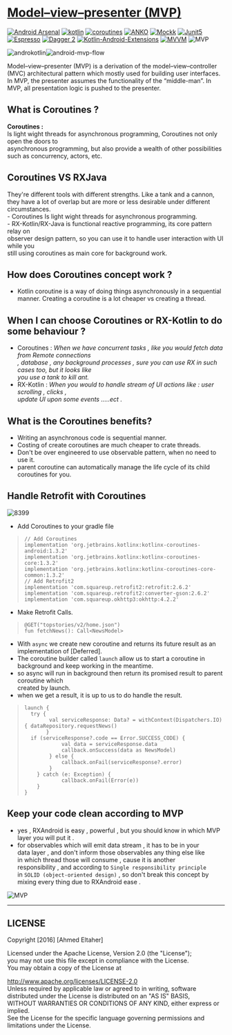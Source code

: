 # [Model–view–presenter (MVP)](https://github.com/ahmedeltaher/Android-MVP-Architecture)
  
[![Android Arsenal](https://img.shields.io/badge/Android%20Arsenal-android--best--practices-brightgreen.svg?style=flat)](https://android-arsenal.com/details/3/4975)  [![kotlin](https://img.shields.io/badge/Kotlin-1.3.xxx-brightgreen.svg)](https://kotlinlang.org/)  [![coroutines](https://img.shields.io/badge/coroutines-asynchronous-red.svg)](https://kotlinlang.org/docs/reference/coroutines-overview.html) [![ANKO](https://img.shields.io/badge/Anko-commons-blue.svg)](https://github.com/Kotlin/anko) [![Mockk](https://img.shields.io/badge/Mockk-testing-yellow.svg)](https://mockk.io/)      [![Junit5](https://img.shields.io/badge/Junit5-testing-yellowgreen.svg)](https://junit.org/junit5/)   [![Espresso](https://img.shields.io/badge/Espresso-testing-lightgrey.svg)](https://developer.android.com/training/testing/espresso/)  [![Dagger 2](https://img.shields.io/badge/Dagger-2.xx-orange.svg)](https://google.github.io/dagger/)  [![Kotlin-Android-Extensions ](https://img.shields.io/badge/Kotlin--Android--Extensions-plugin-red.svg)](https://kotlinlang.org/docs/tutorials/android-plugin.html) [![MVVM ](https://img.shields.io/badge/Clean--Code-MVVM-brightgreen.svg)](https://github.com/googlesamples/android-architecture)  ![MVP ](https://img.shields.io/badge/Clean--Code-MVP-brightgreen.svg)  
  
  
![androkotlin](https://user-images.githubusercontent.com/1812129/68315997-facddf80-00b8-11ea-81f7-64980da690f1.png)![android-mvp-flow](https://user-images.githubusercontent.com/1812129/68316088-1e912580-00b9-11ea-9a1d-717afa920318.png)  
  
Model–view–presenter (MVP) is a derivation of the model–view–controller (MVC) architectural pattern which mostly used for building user interfaces. In MVP, the presenter assumes the functionality of the “middle-man”. In MVP, all presentation logic is pushed to the presenter.  
  
**What is Coroutines ?**  
-------------------  
 **Coroutines :**  
Is light wight threads for asynchronous programming, Coroutines not only open the doors to  
asynchronous programming, but also provide a wealth of other possibilities such as concurrency, actors, etc.  
  
**Coroutines VS RXJava**  
-------------------  
They're different tools with different strengths. Like a tank and a cannon, they have a lot of overlap but are more or less desirable under different circumstances.  
        - Coroutines Is light wight threads for asynchronous programming.  
        - RX-Kotlin/RX-Java is functional reactive programming, its core pattern relay on  
        observer design pattern, so you can use it to handle user interaction with UI while you  
        still using coroutines as main core for background work.  
  
**How does Coroutines concept work ?**  
------------  
 - Kotlin coroutine is a way of doing things asynchronously in a sequential manner. Creating a coroutine is a lot cheaper vs creating a thread.  
  
  
**When I can choose Coroutines or RX-Kotlin to do some behaviour ?**  
--------------------------  
 - Coroutines : *When we have concurrent tasks , like you would fetch data from Remote connections  
 , database , any background processes , sure you can use RX in such cases too, but it looks like  
  you use a tank to kill ant.*  
 - RX-Kotlin : *When you would to handle stream of UI actions like : user scrolling , clicks ,  
 update UI upon some events .....ect .*  
  
  
**What is the Coroutines benefits?**  
-----------------------------  
  
 - Writing an asynchronous code is sequential manner.  
 - Costing of create coroutines are much cheaper to crate threads.  
 - Don't be over engineered to use observable pattern, when no need to use it.  
 - parent coroutine can automatically manage the life cycle of its child coroutines for you.  
  
  
**Handle Retrofit with Coroutines**  
-----------------------------  
![8399](https://user-images.githubusercontent.com/1812129/68318999-e93b0680-00bd-11ea-9d76-058222c7a654.png)
  
 - Add Coroutines to your gradle file  
  
>     // Add Coroutines  
>     implementation 'org.jetbrains.kotlinx:kotlinx-coroutines-android:1.3.2'  
>     implementation 'org.jetbrains.kotlinx:kotlinx-coroutines-core:1.3.2'  
>     implementation 'org.jetbrains.kotlinx:kotlinx-coroutines-core-common:1.3.2'  
>     // Add Retrofit2  
>     implementation 'com.squareup.retrofit2:retrofit:2.6.2'  
>     implementation 'com.squareup.retrofit2:converter-gson:2.6.2'  
>     implementation 'com.squareup.okhttp3:okhttp:4.2.2'  
  
  
- Make Retrofit Calls.  
  
>     @GET("topstories/v2/home.json")  
>     fun fetchNews(): Call<NewsModel>  
  
  
 - With ```async``` we create new coroutine and returns its future result as an implementation of [Deferred].  
 - The coroutine builder called ```launch``` allow us to start a coroutine in background and keep working in the meantime.  
 - so async will run in background then return its promised result to parent coroutine which  
 created by launch.  
 - when we get a result, it is up to us to do handle the result.  
  
  
  
  
  
>     launch {  
>       try {  
>             val serviceResponse: Data? = withContext(Dispatchers.IO) { dataRepository.requestNews()  
>            }  
>       if (serviceResponse?.code == Error.SUCCESS_CODE) {  
>                 val data = serviceResponse.data  
>                 callback.onSuccess(data as NewsModel)  
>             } else {  
>                 callback.onFail(serviceResponse?.error)  
>             }  
>         } catch (e: Exception) {  
>                 callback.onFail(Error(e))  
>         }  
>     }  
  
  
**Keep your code clean according to MVP**  
-----------------------------  
 - yes , RXAndroid is easy , powerful , but you should know in which MVP  
          layer you will put it .  
 - for observables which will emit data stream , it has to be in your  
   data layer , and don't inform those observables any thing else like  
   in which thread those will consume , cause it is another  
   responsibility , and according to `Single responsibility principle`  
  in `SOLID (object-oriented design)` , so don't break this concept by  
   mixing every thing due to RXAndroid ease .  
  
  
![MVP](https://user-images.githubusercontent.com/1812129/68315449-14baf280-00b8-11ea-99ff-8dcfc4dfdcd3.jpg)  
  
  
  
----------  
**LICENSE**  
-------------------  
  
  
Copyright [2016] [Ahmed Eltaher]  
  
Licensed under the Apache License, Version 2.0 (the "License");  
you may not use this file except in compliance with the License.  
You may obtain a copy of the License at  
  
 http://www.apache.org/licenses/LICENSE-2.0  
Unless required by applicable law or agreed to in writing, software  
distributed under the License is distributed on an "AS IS" BASIS,  
WITHOUT WARRANTIES OR CONDITIONS OF ANY KIND, either express or implied.  
See the License for the specific language governing permissions and  
limitations under the License.